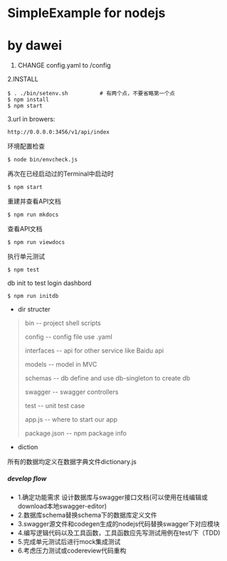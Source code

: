 # SimpleExample for nodejs
# by dawei
1. CHANGE config.yaml to /config

2.INSTALL
```
$ . ./bin/setenv.sh          # 有两个点，不要省略第一个点
$ npm install 
$ npm start
```
3.url in browers:
```
http://0.0.0.0:3456/v1/api/index
```

环境配置检查
```
$ node bin/envcheck.js
```
再次在已经启动过的Terminal中启动时
```
$ npm start 
```

重建并查看API文档
```
$ npm run mkdocs
```

查看API文档
```
$ npm run viewdocs
```

执行单元测试
```
$ npm test
```

db init  to test login dashbord
```
$ npm run initdb
```

- dir structer

>
>bin    -- project shell scripts
>
>config  -- config file use .yaml
>
>interfaces --   api for other service like Baidu api
>
>models  --    model in MVC
>
>schemas -- db define and use db-singleton to create db
>
>swagger -- swagger controllers
>
>test    --  unit test case
>
>app.js   --  where to start our app
>
>package.json  -- npm package info

- diction

所有的数据均定义在数据字典文件dictionary.js


##### develop flow



- 1.确定功能需求 设计数据库与swagger接口文档(可以使用在线编辑或download本地swagger-editor)
- 2.数据库schema替换schema下的数据库定义文件
- 3.swagger源文件和codegen生成的nodejs代码替换swagger下对应模块
- 4.编写逻辑代码以及工具函数，工具函数应先写测试用例在test/下（TDD)
- 5.完成单元测试后进行mock集成测试
- 6.考虑压力测试或codereview代码重构
